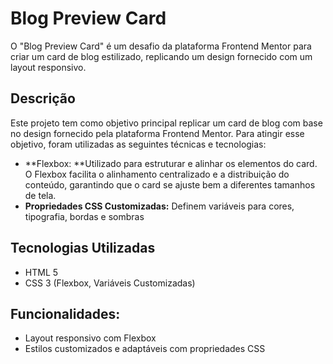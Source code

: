 # Blog Preview Card
O "Blog Preview Card" é um desafio da plataforma Frontend Mentor para criar um card de blog estilizado, replicando um design fornecido com um layout responsivo.

## Descrição
Este projeto tem como objetivo principal replicar um card de blog com base no design fornecido pela plataforma Frontend Mentor. Para atingir esse objetivo, foram utilizadas as seguintes técnicas e tecnologias:

- **Flexbox: **Utilizado para estruturar e alinhar os elementos do card. O Flexbox facilita o alinhamento centralizado e a distribuição do conteúdo, garantindo que o card se ajuste bem a diferentes tamanhos de tela.
- **Propriedades CSS Customizadas:** Definem variáveis para cores, tipografia, bordas e sombras

## Tecnologias Utilizadas
- HTML 5
- CSS 3 (Flexbox, Variáveis Customizadas)

## Funcionalidades:
- Layout responsivo com Flexbox
- Estilos customizados e adaptáveis com propriedades CSS
